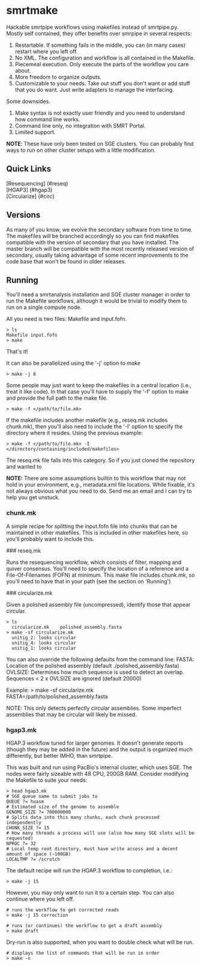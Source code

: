 smrtmake
========

Hackable smrtpipe workflows using makefiles instead of smrtpipe.py.  Mostly 
self contained, they offer benefits over smrpipe in several respects:

1. Restartable.  If something fails in the middle, you can (in many cases) restart where you left off. 
2. No XML.  The configuration and workflow is all contained in the Makefile.
3. Piecemeal execution.  Only execute the parts of the workflow you care about.
4. More freedom to organize outputs.
5. Customizable to your needs. Take out stuff you don't want or add stuff that you do want. 
Just write adapters to manage the interfacing.

Some downsides.

1. Make syntax is not exactly user friendly and you need to understand how command line works.
2. Command line only, no integration with SMRT Portal.
3. Limited support.

**NOTE**: These have only been tested on SGE clusters. You can probably find ways to run 
on other cluster setups with a little modification.

Quick Links
-----------

[Resequencing] (#reseq)  
[HGAP3] (#hgap3)  
[Circularize] (#circ)

Versions
--------

As many of you know, we evolve the secondary software from time to time.  The makefiles 
will be branched accordingly so you can find makefiles compatible with the version of 
secondary that you have installed.  The master branch will be compatible with the most 
recently released version of secondary, usually taking advantage of some recent 
improvements to the code base that won't be found in older releases.

Running
-------

You'll need a smrtanalysis installation and SGE cluster manager in order to run 
the Makefile workflows, although it would be trivial to modify them to run on a 
single compute node.

All you need is two files: Makefile and input.fofn.

    > ls
    Makefile input.fofn
    > make

That's it!

It can also be parallelized using the '-j' option to *make*

    > make -j 8

Some people may just want to keep the makefiles in a central location (i.e., treat 
it like code).  In that case you'll have to supply the '-f' option to make and provide 
the full path to the make file.

    > make -f </path/to/file.mk>

If the makefile includes another makefile (e.g., reseq.mk includes chunk.mk), then 
you'll also need to include the '-I' option to specify the directory where it resides. 
Using the previous example:

    > make -f </path/to/file.mk> -I </directory/containing/included/makefiles>

The reseq.mk file falls into this category.  So if you just cloned the repository and 
wanted to 

**NOTE:** There are some assumptions builtin to this workflow that may not hold 
in your environment, e.g., metadata.xml file locations.  While fixable, it's not 
always obvious what you need to do.  Send me an email and I can try to help you 
get unstuck.

### chunk.mk

A simple recipe for splitting the input.fofn file into chunks that can be maintained 
in other makefiles.  This is included in other makefiles here, so you'll probably want 
to include this.

###<a name="reseq"/> reseq.mk

Runs the resequencing workflow, which consists of filter, mapping and quiver consensus. 
You'll need to specify the location of a reference and a File-Of-Filenames (FOFN) at 
minimum. This make file includes chunk.mk, so you'll need to have that in your path (see 
the section on 'Running')

###<a name="circ"/> circularize.mk

Given a polished assembly file (uncompressed), identify those that appear 
circular. 

    > ls
      circularize.mk 	polished_assembly.fasta
    > make -sf circularize.mk
      unitig_2: looks circular
      unitig_4: looks circular
      unitig_1: looks circular

You can also override the following defaults from the command line:
	FASTA: Location of the polished assembly (default ./polished_assembly.fasta)
	OVLSIZE: Determines how much sequence is used to detect an overlap.
 	         Sequences < 2 x OVLSIZE are ignored (default 20000)

Example:
    > make -sf circularize.mk FASTA=/path/to/polished_assembly.fasta

NOTE: This only detects perfectly circular assemblies.  Some imperfect 
assemblies that may be circular will likely be missed.

### <a name="hgap3"/> hgap3.mk

HGAP.3 workflow tuned for larger genomes.  It doesn't generate reports (though they may 
be added in the future) and the output is organized much differently, but better IMHO, 
than smrtpipe.

This was built and run using PacBio's internal cluster, which uses SGE.  The nodes were 
fairly sizeable with 48 CPU, 200GB RAM. Consider modifying the Makefile to suite your needs:

    > head hgap3.mk
    # SGE queue name to submit jobs to
    QUEUE ?= huasm
    # Estimated size of the genome to assemble
    GENOME_SIZE ?= 700000000
    # Splits data into this many chunks, each chunk processed independently
    CHUNK_SIZE ?= 15
    # How many threads a process will use (also how many SGE slots will be requested)
    NPROC ?= 32
    # Local temp root directory, must have write access and a decent amount of space (~100GB)
    LOCALTMP ?= /scratch

The default recipe will run the HGAP.3 workflow to completion, i.e.:

    > make -j 15

However, you may only want to run it to a certain step.  You can also continue where you left off.

    # runs the workflow to get corrected reads
    > make -j 15 correction

    # runs (or continues) the workflow to get a draft assembly
    > make draft

Dry-run is also supported, when you want to double check what will be run.

    # displays the list of commands that will be run in order
    > make -n


